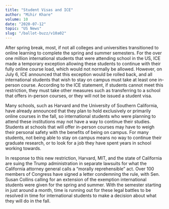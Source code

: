 ```yaml
---
title: "Student Visas and ICE"
author: "Mihir Khare"
volume: 10
date: "2020-07-12"
topic: "US News"
slug: "/ballot-buzz/v10a02"
---
```


After spring break, most, if not all colleges and universities transitioned to online learning to complete the spring and summer semesters. For the over one million international students that were attending school in the US, ICE made a temporary exception allowing these students to continue with their fully online course load, which would not normally be allowed. However, on July 6, ICE announced that this exception would be rolled back, and all international students that wish to stay on campus must take at least one in-person course. According to the ICE statement, if students cannot meet this restriction, they must take other measures such as transferring to a school that offers in-person courses, or they will not be issued a student visa.

Many schools, such as Harvard and the University of Southern California, have already announced that they plan to hold exclusively or primarily online courses in the fall, so international students who were planning to attend these institutions may not have a way to continue their studies. Students at schools that will offer in-person courses may have to weigh their personal safety with the benefits of being on campus. For many students, not being able to stay on campus means no way to continue their graduate research, or to look for a job they have spent years in school working towards.

In response to this new restriction, Harvard, MIT, and the state of California are suing the Trump administration in separate lawsuits for what the California attorney general calls a “morally reprehensible” act. Over 100 members of Congress have signed a letter condemning the rule, with Sen. Susan Collins calling for an extension of the exemption international students were given for the spring and summer. With the semester starting in just around a month, time is running out for these legal battles to be resolved in time for international students to make a decision about what they will do in the fall.